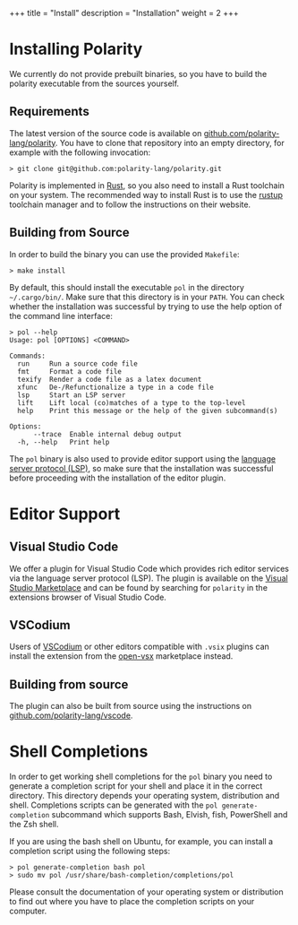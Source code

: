 +++
title = "Install"
description = "Installation"
weight = 2
+++

# Installing Polarity

We currently do not provide prebuilt binaries, so you have to build the polarity executable from the sources yourself.

## Requirements

The latest version of the source code is available on [github.com/polarity-lang/polarity](https://github.com/polarity-lang/polarity).
You have to clone that repository into an empty directory, for example with the following invocation:

```console
> git clone git@github.com:polarity-lang/polarity.git
```

Polarity is implemented in [Rust](https://www.rust-lang.org), so you also need to install a Rust toolchain on your system.
The recommended way to install Rust is to use the [rustup](https://rustup.rs) toolchain manager and to follow the instructions on their website.

## Building from Source

In order to build the binary you can use the provided `Makefile`:

```console
> make install
```

By default, this should install the executable `pol` in the directory `~/.cargo/bin/`.
Make sure that this directory is in your `PATH`.
You can check whether the installation was successful by trying to use the help option of the command line interface:

```console
> pol --help
Usage: pol [OPTIONS] <COMMAND>

Commands:
  run     Run a source code file
  fmt     Format a code file
  texify  Render a code file as a latex document
  xfunc   De-/Refunctionalize a type in a code file
  lsp     Start an LSP server
  lift    Lift local (co)matches of a type to the top-level
  help    Print this message or the help of the given subcommand(s)

Options:
      --trace  Enable internal debug output
  -h, --help   Print help
```

The `pol` binary is also used to provide editor support using the [language server protocol (LSP)](https://microsoft.github.io/language-server-protocol/), so make sure that the installation was successful before proceeding with the installation of the editor plugin.

# Editor Support

## Visual Studio Code
We offer a plugin for Visual Studio Code which provides rich editor services via the language server protocol (LSP).
The plugin is available on the [Visual Studio Marketplace](https://marketplace.visualstudio.com/items?itemName=polarity-lang.polarity) and can be found by searching for `polarity` in the extensions browser of Visual Studio Code.

## VSCodium

Users of [VSCodium](https://vscodium.com/) or other editors compatible with `.vsix` plugins can install the extension from the [open-vsx](https://open-vsx.org/extension/polarity-lang/polarity) marketplace instead.

## Building from source

The plugin can also be built from source using the instructions on [github.com/polarity-lang/vscode](https://github.com/polarity-lang/vscode).

# Shell Completions

In order to get working shell completions for the `pol` binary you need to generate a completion script for your shell and place it in the correct directory.
This directory depends your operating system, distribution and shell.
Completions scripts can be generated with the `pol generate-completion` subcommand which supports Bash, Elvish, fish, PowerShell and the Zsh shell.

If you are using the bash shell on Ubuntu, for example, you can install a completion script using the following steps:

```
> pol generate-completion bash pol
> sudo mv pol /usr/share/bash-completion/completions/pol
```

Please consult the documentation of your operating system or distribution to find out where you have to place the completion scripts on your computer.
